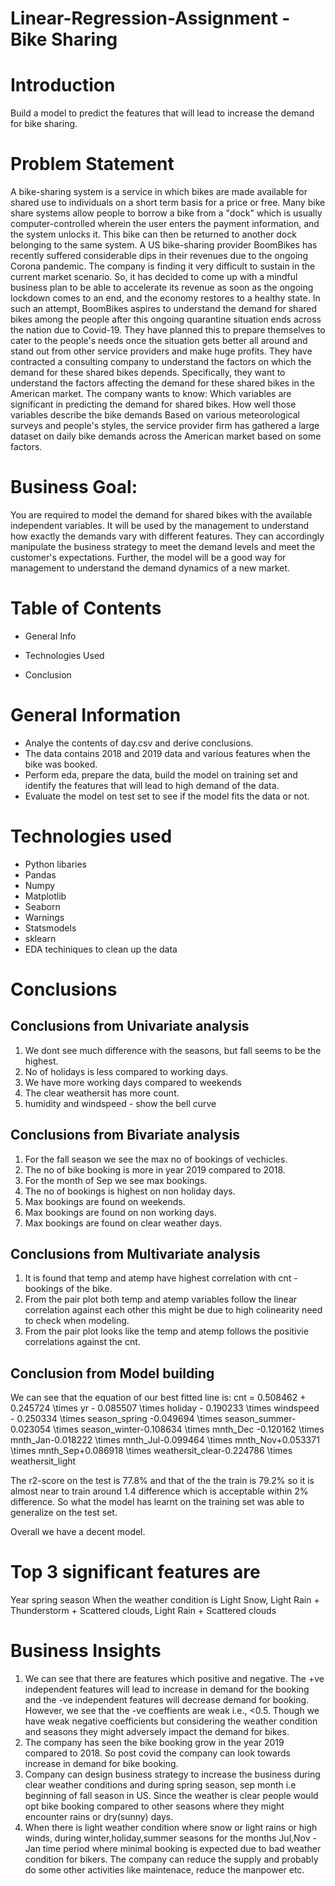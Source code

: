# Linear-Regression-Assignment - Bike Sharing

# Introduction

Build a model to predict the features that will lead to increase the demand for bike sharing.

# Problem Statement

A bike-sharing system is a service in which bikes are made available for shared use to individuals on a short term basis for a price or free. Many bike share systems allow people to borrow a bike from a "dock" which is usually computer-controlled wherein the user enters the payment information, and the system unlocks it. This bike can then be returned to another dock belonging to the same system.
A US bike-sharing provider BoomBikes has recently suffered considerable dips in their revenues due to the ongoing Corona pandemic. The company is finding it very difficult to sustain in the current market scenario. So, it has decided to come up with a mindful business plan to be able to accelerate its revenue as soon as the ongoing lockdown comes to an end, and the economy restores to a healthy state.
In such an attempt, BoomBikes aspires to understand the demand for shared bikes among the people after this ongoing quarantine situation ends across the nation due to Covid-19. They have planned this to prepare themselves to cater to the people's needs once the situation gets better all around and stand out from other service providers and make huge profits.
They have contracted a consulting company to understand the factors on which the demand for these shared bikes depends. Specifically, they want to understand the factors affecting the demand for these shared bikes in the American market. The company wants to know:
Which variables are significant in predicting the demand for shared bikes. How well those variables describe the bike demands Based on various meteorological surveys and people's styles, the service provider firm has gathered a large dataset on daily bike demands across the American market based on some factors.

# Business Goal:

You are required to model the demand for shared bikes with the available independent variables. It will be used by the management to understand how exactly the demands vary with different features. They can accordingly manipulate the business strategy to meet the demand levels and meet the customer's expectations. Further, the model will be a good way for management to understand the demand dynamics of a new market.


# Table of Contents

* General Info

* Technologies Used

* Conclusion


# General Information

* Analye the contents of day.csv and derive conclusions.
* The data contains 2018 and 2019 data and various features when the bike was booked.
* Perform eda, prepare the data, build the model on training set and identify the features that will lead to high demand of the data. 
* Evaluate the model on test set to see if the model fits the data or not.

# Technologies used

* Python libaries
* Pandas
* Numpy
* Matplotlib
* Seaborn
* Warnings
* Statsmodels
* sklearn
* EDA techiniques to clean up the data

# Conclusions 

## Conclusions from Univariate analysis

1. We dont see much difference with the seasons, but fall seems to be the highest.
2. No of holidays is less compared to working days.
3. We have more working days compared to weekends
4. The clear weathersit has more count.
5. humidity and windspeed - show the bell curve

## Conclusions from Bivariate analysis

1. For the fall season we see the max no of bookings of vechicles.
2. The no of bike booking is more in year 2019 compared to 2018.
3. For the month of Sep we see max bookings.
4. The no of bookings is highest on non holiday days.
5. Max bookings are found on weekends.
6. Max bookings are found on non working days.
7. Max bookings are found on clear weather days.


## Conclusions from Multivariate analysis


1. It is found that temp and atemp have highest correlation with cnt - bookings of the bike.
2. From the pair plot both temp and atemp variables follow the linear correlation against each other this might be due to high colinearity need to check when modeling.
3. From the pair plot looks like the temp and atemp follows the positivie correlations against the cnt.

## Conclusion from Model building

We can see that the equation of our best fitted line is:
cnt = 0.508462 + 0.245724 \times yr - 0.085507 \times holiday - 0.190233 \times windspeed - 0.250334 \times season_spring -0.049694 \times season_summer-0.023054 \times season_winter-0.108634 \times mnth_Dec -0.120162 \times mnth_Jan-0.018222 \times mnth_Jul-0.099464 \times mnth_Nov+0.053371 \times mnth_Sep+0.086918 \times weathersit_clear-0.224786 \times weathersit_light

The r2-score on the test is 77.8% and that of the the train is 79.2% so it is almost near to train around 1.4 difference which is acceptable within 2% difference. So what the model has learnt on the training set was able to generalize on the test set.


Overall we have a decent model.

# Top 3 significant features are
Year
spring season
When the weather condition is Light Snow, Light Rain + Thunderstorm + Scattered clouds, Light Rain + Scattered clouds

# Business Insights 

1. We can see that there are features which positive and negative. The +ve independent features will lead to increase in demand for the booking and the -ve independent features will decrease demand for booking. However, we see that the -ve coeffients are weak i.e., <0.5. Though we have weak negative coefficients but considering the weather condition and seasons they might adversely impact the demand for bikes.
2. The company has seen the bike booking grow in the year 2019 compared to 2018. So post covid the company can look towards increase in demand for bike booking.
3. Company can design business strategy to increase the business during clear weather conditions and during spring season, sep month i.e beginning of fall season in US. Since the weather is clear people would opt bike booking compared to other seasons where they might encounter rains or dry(sunny) days.
4. When there is light weather condition where snow or light rains or high winds, during winter,holiday,summer seasons for the months Jul,Nov - Jan time period where minimal booking is expected due to bad weather condition for bikers. The company can reduce the supply and probably do some other activities like maintenace, reduce the manpower etc.